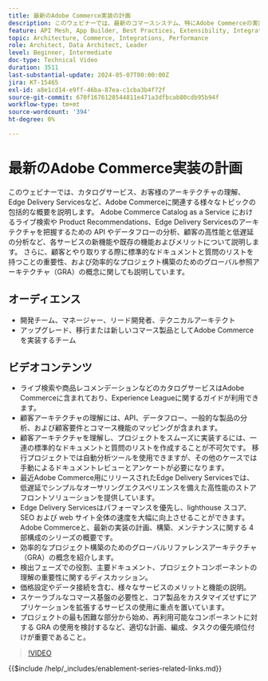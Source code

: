 ```yaml
---
title: 最新のAdobe Commerce実装の計画
description: このウェビナーでは、最新のコマースシステム、特にAdobe Commerceの実装計画について説明し、検出フェーズ、サービス、グローバルな参照アーキテクチャ、フロントエンド開発プラクティス、ベストプラクティスに関するディスカッションを含みます。
feature: API Mesh, App Builder, Best Practices, Extensibility, Integration
topic: Architecture, Commerce, Integrations, Performance
role: Architect, Data Architect, Leader
level: Beginner, Intermediate
doc-type: Technical Video
duration: 3511
last-substantial-update: 2024-05-07T00:00:00Z
jira: KT-15465
exl-id: a8e1cd14-e9ff-46ba-87ea-c1cba3b4f72f
source-git-commit: 670f1676128544811e471a3dfbcab80cdb95b94f
workflow-type: tm+mt
source-wordcount: '394'
ht-degree: 0%

---
```


# 最新のAdobe Commerce実装の計画

このウェビナーでは、カタログサービス、お客様のアーキテクチャの理解、Edge Delivery Servicesなど、Adobe Commerceに関連する様々なトピックの包括的な概要を説明します。
&#x200B;Adobe Commerce Catalog as a Service におけるライブ検索や Product Recommendations、Edge Delivery Servicesのアーキテクチャを把握するための API やデータフローの分析、顧客の高性能と低遅延の分析など、各サービスの新機能や既存の機能およびメリットについて説明します。 さらに、顧客とやり取りする際に標準的なドキュメントと質問のリストを持つことの重要性、および効率的なプロジェクト構築のためのグローバル参照アーキテクチャ（GRA）の概念に関しても説明しています。

## オーディエンス

* 開発チーム、マネージャー、リード開発者、テクニカルアーキテクト
* アップグレード、移行または新しいコマース製品としてAdobe Commerceを実装するチーム

## ビデオコンテンツ

* ライブ検索や商品レコメンデーションなどのカタログサービスはAdobe Commerceに含まれており、Experience Leagueに関するガイドが利用できます。
* 顧客アーキテクチャの理解には、API、データフロー、一般的な製品の分析、および顧客要件とコマース機能のマッピングが含まれます。
* 顧客アーキテクチャを理解し、プロジェクトをスムーズに実装するには、一連の標準的なドキュメントと質問のリストを作成することが不可欠です。
移行プロジェクトでは自動分析ツールを使用できますが、その他のケースでは手動によるドキュメントレビューとアンケートが必要になります。
* 最近Adobe Commerce用にリリースされたEdge Delivery Servicesでは、低遅延でシンプルなオーサリングエクスペリエンスを備えた高性能のストアフロントソリューションを提供しています。
* Edge Delivery Servicesはパフォーマンスを優先し、lighthouse スコア、SEO および web サイト全体の速度を大幅に向上させることができます。
Adobe Commerceと、最新の実装の計画、構築、メンテナンスに関する 4 部構成のシリーズの概要です。
* 効率的なプロジェクト構築のためのグローバルリファレンスアーキテクチャ（GRA）の概念を紹介します。
* 検出フェーズでの役割、主要ドキュメント、プロジェクトコンポーネントの理解の重要性に関するディスカッション。
* 価格設定やデータ接続を含む、様々なサービスのメリットと機能の説明。
* スケーラブルなコマース基盤の必要性と、コア製品をカスタマイズせずにアプリケーションを拡張するサービスの使用に重点を置いています。
* プロジェクトの最も困難な部分から始め、再利用可能なコンポーネントに対する GRA の使用を検討するなど、適切な計画、編成、タスクの優先順位付けが重要であること。

>[!VIDEO](https://video.tv.adobe.com/v/3428987?learn=on)

{{$include /help/_includes/enablement-series-related-links.md}}
